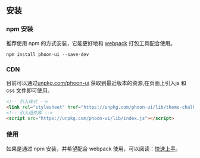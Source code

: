 ## 安装

### npm 安装
推荐使用 npm 的方式安装，它能更好地和 [webpack](https://webpack.js.org/) 打包工具配合使用。

```shell
npm install phoon-ui --save-dev
```

### CDN

目前可以通过[unpkg.com/phoon-ui](https://unpkg.com/phoon-ui) 获取到最近版本的资源,在页面上引入js 和 css 文件即可使用。

```html
<!-- 引入样式 -->
<link rel="stylesheet" href="https://unpkg.com/phoon-ui/lib/theme-chalk/index.css">
<!-- 引入组件库 -->
<script src="https://unpkg.com/phoon-ui/lib/index.js"></script>
```

### 使用

如果是通过 npm 安装，并希望配合 webpack 使用，可以阅读：[快速上手](/#/zh-CN/component/quickstart)。
